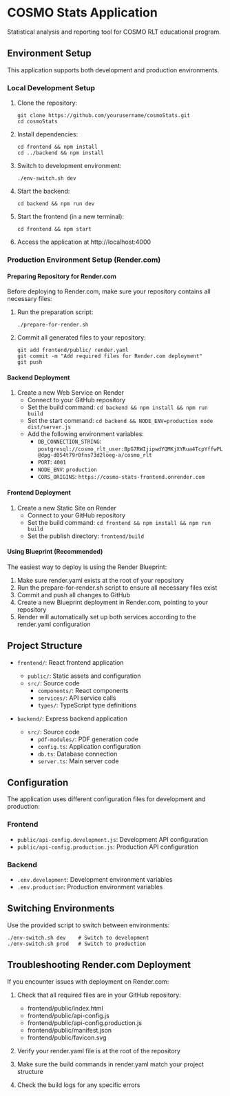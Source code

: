 # COSMO Stats Application

Statistical analysis and reporting tool for COSMO RLT educational program.

## Environment Setup

This application supports both development and production environments.

### Local Development Setup

1. Clone the repository:
   ```
   git clone https://github.com/yourusername/cosmoStats.git
   cd cosmoStats
   ```

2. Install dependencies:
   ```
   cd frontend && npm install
   cd ../backend && npm install
   ```

3. Switch to development environment:
   ```
   ./env-switch.sh dev
   ```

4. Start the backend:
   ```
   cd backend && npm run dev
   ```

5. Start the frontend (in a new terminal):
   ```
   cd frontend && npm start
   ```

6. Access the application at http://localhost:4000

### Production Environment Setup (Render.com)

#### Preparing Repository for Render.com

Before deploying to Render.com, make sure your repository contains all necessary files:

1. Run the preparation script:
   ```
   ./prepare-for-render.sh
   ```

2. Commit all generated files to your repository:
   ```
   git add frontend/public/ render.yaml
   git commit -m "Add required files for Render.com deployment"
   git push
   ```

#### Backend Deployment

1. Create a new Web Service on Render
   - Connect to your GitHub repository
   - Set the build command: `cd backend && npm install && npm run build`
   - Set the start command: `cd backend && NODE_ENV=production node dist/server.js`
   - Add the following environment variables:
     - `DB_CONNECTION_STRING`: `postgresql://cosmo_rlt_user:BpG7RWIjipwdYQMKjXYRua4TcpYffwPL@dpg-d054t79r0fns73d2loeg-a/cosmo_rlt`
     - `PORT`: `4001`
     - `NODE_ENV`: `production`
     - `CORS_ORIGINS`: `https://cosmo-stats-frontend.onrender.com`

#### Frontend Deployment

1. Create a new Static Site on Render
   - Connect to your GitHub repository
   - Set the build command: `cd frontend && npm install && npm run build`
   - Set the publish directory: `frontend/build`

#### Using Blueprint (Recommended)

The easiest way to deploy is using the Render Blueprint:

1. Make sure render.yaml exists at the root of your repository
2. Run the prepare-for-render.sh script to ensure all necessary files exist
3. Commit and push all changes to GitHub
4. Create a new Blueprint deployment in Render.com, pointing to your repository
5. Render will automatically set up both services according to the render.yaml configuration

## Project Structure

- `frontend/`: React frontend application
  - `public/`: Static assets and configuration
  - `src/`: Source code
    - `components/`: React components
    - `services/`: API service calls
    - `types/`: TypeScript type definitions

- `backend/`: Express backend application
  - `src/`: Source code
    - `pdf-modules/`: PDF generation code
    - `config.ts`: Application configuration
    - `db.ts`: Database connection
    - `server.ts`: Main server code

## Configuration

The application uses different configuration files for development and production:

### Frontend
- `public/api-config.development.js`: Development API configuration
- `public/api-config.production.js`: Production API configuration

### Backend
- `.env.development`: Development environment variables
- `.env.production`: Production environment variables

## Switching Environments

Use the provided script to switch between environments:

```
./env-switch.sh dev    # Switch to development
./env-switch.sh prod   # Switch to production
```

## Troubleshooting Render.com Deployment

If you encounter issues with deployment on Render.com:

1. Check that all required files are in your GitHub repository:
   - frontend/public/index.html
   - frontend/public/api-config.js
   - frontend/public/api-config.production.js
   - frontend/public/manifest.json
   - frontend/public/favicon.svg

2. Verify your render.yaml file is at the root of the repository

3. Make sure the build commands in render.yaml match your project structure

4. Check the build logs for any specific errors
